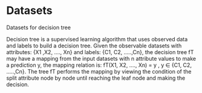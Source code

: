 # Datasets
Datasets for decision tree

Decision tree is a supervised learning algorithm that uses observed data and labels to build a decision tree. Given the observable datasets with attributes: {X1 ,X2, ...., Xn} and labels: {C1, C2, .....,Cn}, the decision tree fT may have a mapping from the input datasets with n attribute values to make a prediction y, the mapping relation is: fT(X1, X2, ...., Xn) = y , y ∈ {C1, C2, .....,Cn}. The tree fT performs the mapping by viewing the condition of the split attribute node by node until reaching the leaf node and making the decision.
